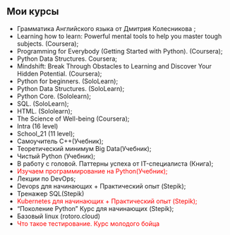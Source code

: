 ## Мои курсы

* Грамматика Английского языка от Дмитрия Колесникова ;
* Learning how to learn: Powerful mental tools to help you master tough subjects. (Coursera);
* Programming for Everybody (Getting Started with Python). (Coursera);
* Python Data Structures. Coursera;
* Mindshift: Break Through Obstacles to Learning and Discover Your Hidden Potential. (Coursera);
* Python for beginners. (SoloLearn);
* Python Data Structures. (SoloLearn);
* Python Core.  (Sololearn);
* SQL. (SoloLearn);
* HTML. (Sololearn);
* The Science of Well-being (Coursera);
* Intra (16 level)
* School_21 (11 level);
* Самоучитель С++(Учебник);
* Теоретический минимум Big Data(Учебник);
* Чистый Python (Учебник);
* В работу с головой. Паттерны успеха от IT-специалиста (Книга);
* <span style="color:red">Изучаем программирование на Python(Учебник);</span> 
* Лекции по DevOps;
* Devops для начинающих + Практический опыт (Stepik);
* Тренажер SQL(Stepik)
* <span style="color:red">Kubernetes для начинающих + Практический опыт (Stepik);</span>
* “Поколение  Python”  Курс для начинающих (Stepik);
* Базовый linux (rotoro.cloud)
* <span style="color:red">Что такое тестирование. Курс молодого бойца</span>
